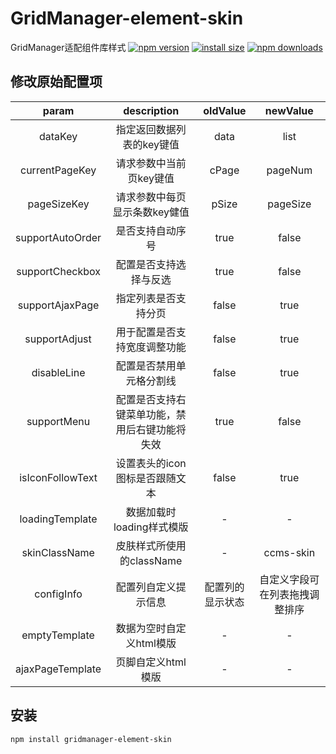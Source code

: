 # GridManager-element-skin

GridManager适配组件库样式
[![npm version](https://img.shields.io/npm/v/gridmanager-element-skin.svg?style=flat)](https://www.npmjs.com/package/gridmanager-element-skin)
[![install size](https://img.shields.io/github/languages/code-size/xtfan/gridManager-element-skin.svg?style=flat)](https://packagephobia.now.sh/result?p=gridmanager-element-skin)
[![npm downloads](https://img.shields.io/npm/dt/gridmanager-element-skin.svg?style=flat-square)](https://npm-stat.com/charts.html?package=gridmanager-element-skin)

## 修改原始配置项

param|description|oldValue|newValue|
:----:|:----:|:----:|:----:|
dataKey | 指定返回数据列表的key键值 | data | list |
currentPageKey | 请求参数中当前页key键值 | cPage | pageNum |
pageSizeKey | 请求参数中每页显示条数key健值 | pSize | pageSize |
supportAutoOrder | 是否支持自动序号 | true | false |
supportCheckbox | 配置是否支持选择与反选 | true | false |
supportAjaxPage | 指定列表是否支持分页 | false | true |
supportAdjust | 用于配置是否支持宽度调整功能 | false | true |
disableLine | 配置是否禁用单元格分割线 | false | true |
supportMenu | 配置是否支持右键菜单功能，禁用后右键功能将失效 | true | false |
isIconFollowText | 设置表头的icon图标是否跟随文本 | false | true |
loadingTemplate | 数据加载时loading样式模版 | - | - |
skinClassName | 皮肤样式所使用的className | - | ccms-skin |
configInfo | 配置列自定义提示信息 | 配置列的显示状态 | 自定义字段可在列表拖拽调整排序 |
emptyTemplate | 数据为空时自定义html模版 | - | - |
ajaxPageTemplate | 页脚自定义html模版 | - | - |

## 安装
```node
npm install gridmanager-element-skin
```
